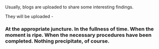 Usually, blogs are uploaded to share some interesting findings. 

They will be uploaded - 
### At the appropriate juncture. In the fullness of time. When the moment is ripe. When the necessary procedures have been completed. Nothing precipitate, of course.